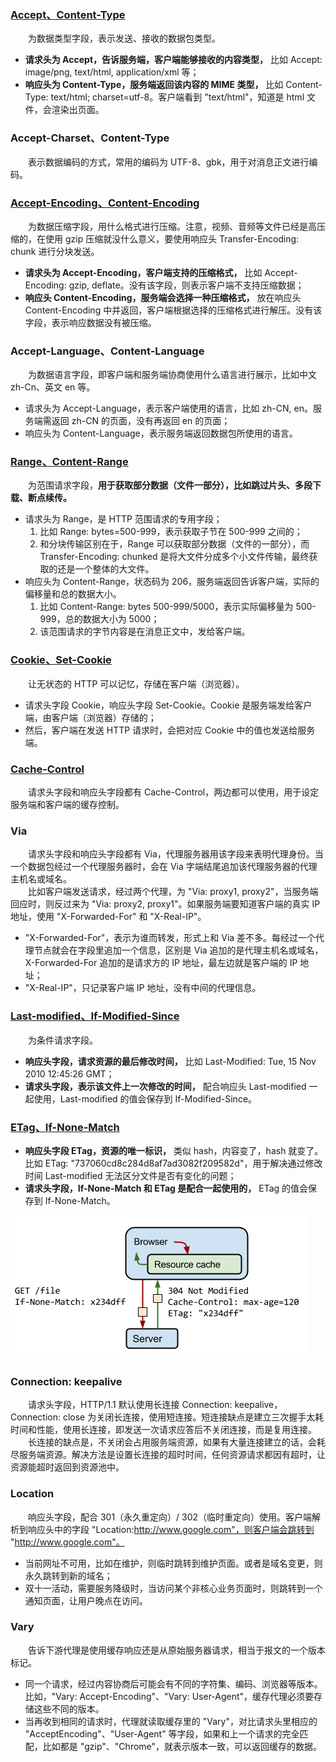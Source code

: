 ### [Accept、Content-Type]()
　　为数据类型字段，表示发送、接收的数据包类型。

- **请求头为 Accept，告诉服务端，客户端能够接收的内容类型，** 比如 Accept: image/png, text/html, application/xml 等；
- **响应头为 Content-Type，服务端返回该内容的 MIME 类型，** 比如 Content-Type: text/html; charset=utf-8。客户端看到 "text/html"，知道是 html 文件，会渲染出页面。

### Accept-Charset、Content-Type
　　表示数据编码的方式，常用的编码为 UTF-8、gbk，用于对消息正文进行编码。

### [Accept-Encoding、Content-Encoding]()
　　为数据压缩字段，用什么格式进行压缩。注意，视频、音频等文件已经是高压缩的，在使用 gzip 压缩就没什么意义，要使用响应头 Transfer-Encoding: chunk 进行分块发送。

- **请求头为 Accept-Encoding，客户端支持的压缩格式，** 比如 Accept-Encoding: gzip, deflate。没有该字段，则表示客户端不支持压缩数据；
- **响应头 Content-Encoding，服务端会选择一种压缩格式，** 放在响应头 Content-Encoding 中并返回，客户端根据选择的压缩格式进行解压。没有该字段，表示响应数据没有被压缩。

### Accept-Language、Content-Language
　　为数据语言字段，即客户端和服务端协商使用什么语言进行展示，比如中文 zh-Cn、英文 en 等。

- 请求头为 Accept-Language，表示客户端使用的语言，比如 zh-CN, en。服务端需返回 zh-CN 的页面，没有再返回 en 的页面；
- 响应头为 Content-Language，表示服务端返回数据包所使用的语言。

### [Range、Content-Range]()
　　为范围请求字段，**用于获取部分数据（文件一部分），比如跳过片头、多段下载、断点续传。**

- 请求头为 Range，是 HTTP 范围请求的专用字段；
    1. 比如 Range: bytes=500-999，表示获取子节在 500-999 之间的；
    2. 和分块传输区别在于，Range 可以获取部分数据（文件的一部分），而 Transfer-Encoding: chunked 是将大文件分成多个小文件传输，最终获取的还是一个整体的大文件。
- 响应头为 Content-Range，状态码为 206，服务端返回告诉客户端，实际的偏移量和总的数据大小。
    1. 比如 Content-Range: bytes 500-999/5000，表示实际偏移量为 500-999，总的数据大小为 5000；
    2. 该范围请求的字节内容是在消息正文中，发给客户端。

### [Cookie、Set-Cookie]()
　　让无状态的 HTTP 可以记忆，存储在客户端（浏览器）。

- 请求头字段 Cookie，响应头字段 Set-Cookie。Cookie 是服务端发给客户端，由客户端（浏览器）存储的；
- 然后，客户端在发送 HTTP 请求时，会把对应 Cookie 中的值也发送给服务端。

### [Cache-Control]()
　　请求头字段和响应头字段都有 Cache-Control，两边都可以使用，用于设定服务端和客户端的缓存控制。

### Via
　　请求头字段和响应头字段都有 Via，代理服务器用该字段来表明代理身份。当一个数据包经过一个代理服务器时，会在 Via 字端结尾追加该代理服务器的代理主机名或域名。<br />
　　比如客户端发送请求，经过两个代理，为 "Via: proxy1, proxy2"，当服务端回应时，则反过来为 "Via: proxy2, proxy1"。如果服务端要知道客户端的真实 IP 地址，使用 "X-Forwarded-For" 和 "X-Real-IP"。

- "X-Forwarded-For"，表示为谁而转发，形式上和 Via 差不多。每经过一个代理节点就会在字段里追加一个信息，区别是 Via 追加的是代理主机名或域名，X-Forwarded-For 追加的是请求方的 IP 地址，最左边就是客户端的 IP 地址；
- "X-Real-IP"，只记录客户端 IP 地址，没有中间的代理信息。

### [Last-modified、If-Modified-Since]()
　　为条件请求字段。

- **响应头字段，请求资源的最后修改时间，** 比如 Last-Modified: Tue, 15 Nov 2010 12:45:26 GMT；
- **请求头字段，表示该文件上一次修改的时间，** 配合响应头 Last-modified 一起使用，Last-modified 的值会保存到 If-Modified-Since。

### [ETag、If-None-Match]()

- **响应头字段 ETag，资源的唯一标识，** 类似 hash，内容变了，hash 就变了。比如 ETag: "737060cd8c284d8af7ad3082f209582d"，用于解决通过修改时间 Last-modified 无法区分文件是否有变化的问题；
- **请求头字段，If-None-Match 和 ETag 是配合一起使用的，** ETag 的值会保存到 If-None-Match。

![avatar](photo_1.png)

### Connection: keepalive
　　请求头字段，HTTP/1.1 默认使用长连接 Connection: keepalive，Connection: close 为关闭长连接，使用短连接。短连接缺点是建立三次握手太耗时间和性能，使用长连接，即发送一次请求应答后不关闭连接，而是复用连接。<br />
　　长连接的缺点是，不关闭会占用服务端资源，如果有大量连接建立的话，会耗尽服务端资源。解决方法是设置长连接的超时时间，任何资源请求都因有超时，让资源能超时返回到资源池中。

### Location
　　响应头字段，配合 301（永久重定向）/ 302（临时重定向）使用。客户端解析到响应头中的字段 "Location:http://www.google.com"，则客户端会跳转到 "http://www.google.com"。

- 当前网址不可用，比如在维护，则临时跳转到维护页面。或者是域名变更，则永久跳转到新的域名；
- 双十一活动，需要服务降级时，当访问某个非核心业务页面时，则跳转到一个通知页面，让用户晚点在访问。

### Vary
　　告诉下游代理是使用缓存响应还是从原始服务器请求，相当于报文的一个版本标记。

- 同一个请求，经过内容协商后可能会有不同的字符集、编码、浏览器等版本。比如，"Vary: Accept-Encoding"、"Vary: User-Agent"，缓存代理必须要存储这些不同的版本。<br />
- 当再收到相同的请求时，代理就读取缓存里的 "Vary"，对比请求头里相应的 "AcceptEncoding"、"User-Agent" 等字段，如果和上一个请求的完全匹配，比如都是 "gzip"、"Chrome"，就表示版本一致，可以返回缓存的数据。

